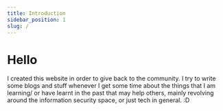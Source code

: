 ```yaml
---
title: Introduction
sidebar_position: 1
slug: /
---
```

# Hello
I created this website in order to give back to the community. I try to write some blogs and stuff whenever I get some time about the things that I am learning/ or have learnt in the past that may help others, mainly revolving around the information security space, or just tech in general. :D
